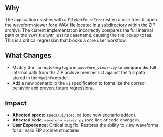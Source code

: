 ## Why
The application crashes with a `FileNotFoundError` when a user tries to open the waveform viewer for a WAV file located in a subdirectory within the ZIP archive. The current implementation incorrectly compares the full internal path of the WAV file with just its basename, causing the file lookup to fail. This is a critical regression that blocks a core user workflow.

## What Changes
- Modify the file matching logic in `waveform_viewer.py` to compare the full internal path from the ZIP archive member list against the full path stored in the `WavInfo` model.
- Add a new scenario to the `ui` specification to formalize the correct behavior and prevent future regressions.

## Impact
- **Affected specs:** `specs/ui/spec.md` (one new scenario added).
- **Affected code:** `waveform_viewer.py` (one line of code changed).
- **User Experience:** Critical bug fix. Restores the ability to view waveforms for all valid ZIP archive structures.